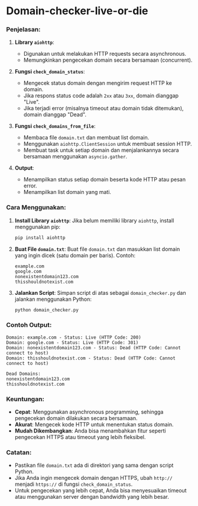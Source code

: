 # Domain-checker-live-or-die
### Penjelasan:
1. **Library `aiohttp`**:
   - Digunakan untuk melakukan HTTP requests secara asynchronous.
   - Memungkinkan pengecekan domain secara bersamaan (concurrent).

2. **Fungsi `check_domain_status`**:
   - Mengecek status domain dengan mengirim request HTTP ke domain.
   - Jika respons status code adalah `2xx` atau `3xx`, domain dianggap "Live".
   - Jika terjadi error (misalnya timeout atau domain tidak ditemukan), domain dianggap "Dead".

3. **Fungsi `check_domains_from_file`**:
   - Membaca file `domain.txt` dan membuat list domain.
   - Menggunakan `aiohttp.ClientSession` untuk membuat session HTTP.
   - Membuat task untuk setiap domain dan menjalankannya secara bersamaan menggunakan `asyncio.gather`.

4. **Output**:
   - Menampilkan status setiap domain beserta kode HTTP atau pesan error.
   - Menampilkan list domain yang mati.

### Cara Menggunakan:
1. **Install Library `aiohttp`**:
   Jika belum memiliki library `aiohttp`, install menggunakan pip:
   ```bash
   pip install aiohttp
   ```

2. **Buat File `domain.txt`**:
   Buat file `domain.txt` dan masukkan list domain yang ingin dicek (satu domain per baris). Contoh:
   ```
   example.com
   google.com
   nonexistentdomain123.com
   thisshouldnotexist.com
   ```

3. **Jalankan Script**:
   Simpan script di atas sebagai `domain_checker.py` dan jalankan menggunakan Python:
   ```bash
   python domain_checker.py
   ```

### Contoh Output:
```
Domain: example.com - Status: Live (HTTP Code: 200)
Domain: google.com - Status: Live (HTTP Code: 301)
Domain: nonexistentdomain123.com - Status: Dead (HTTP Code: Cannot connect to host)
Domain: thisshouldnotexist.com - Status: Dead (HTTP Code: Cannot connect to host)

Dead Domains:
nonexistentdomain123.com
thisshouldnotexist.com
```

### Keuntungan:
- **Cepat**: Menggunakan asynchronous programming, sehingga pengecekan domain dilakukan secara bersamaan.
- **Akurat**: Mengecek kode HTTP untuk menentukan status domain.
- **Mudah Dikembangkan**: Anda bisa menambahkan fitur seperti pengecekan HTTPS atau timeout yang lebih fleksibel.

### Catatan:
- Pastikan file `domain.txt` ada di direktori yang sama dengan script Python.
- Jika Anda ingin mengecek domain dengan HTTPS, ubah `http://` menjadi `https://` di fungsi `check_domain_status`.
- Untuk pengecekan yang lebih cepat, Anda bisa menyesuaikan timeout atau menggunakan server dengan bandwidth yang lebih besar.
